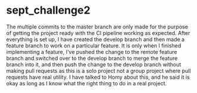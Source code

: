 # sept_challenge2

The multiple commits to the master branch are only made for the purpose of getting the project ready with the CI pipeline working as expected. After everything is set up, I have created the develop branch and then made a feature branch to work on a particular feature. It is only when I finished implementing a feature, I’ve pushed the change to the remote feature branch and switched over to the develop branch to merge the feature branch into it, and then push the change to the develop branch without making pull requests as this is a solo project not a group project where pull requests have real utility. I have talked to Homy about this, and he said it is okay as long as I know what the right thing to do in a real project. 
